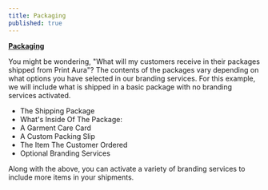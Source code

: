 ```yaml
---
title: Packaging
published: true
---
```


[**Packaging**](https://blog.printaura.com/modular-page-inject/packaging)

You might be wondering, "What will my customers receive in their packages shipped from Print Aura"? The contents of the packages vary depending on what options you have selected in our branding services. For this example, we will include what is shipped in a basic package with no branding services activated.

* The Shipping Package
* What's Inside Of The Package:
* A Garment Care Card
* A Custom Packing Slip
* The Item The Customer Ordered
* Optional Branding Services

Along with the above, you can activate a variety of branding services to include more items in your shipments.
